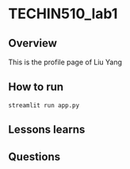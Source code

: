 # TECHIN510_lab1

## Overview

This is the profile page of Liu Yang

## How to run

```
streamlit run app.py
```

## Lessons learns

## Questions